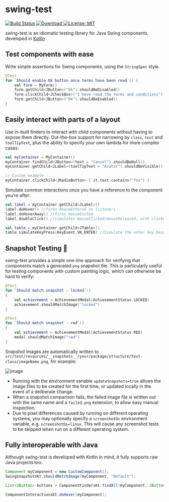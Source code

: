 # swing-test
[![Build Status](https://github.com/alexburlton/swing-test/workflows/build/badge.svg)](https://github.com/alexburlton/swing-test/actions)
 [ ![Download](https://api.bintray.com/packages/alexburlton/swing-test/swing-test/images/download.svg) ](https://bintray.com/alexburlton/swing-test/swing-test/_latestVersion)
 [![License: MIT](https://img.shields.io/badge/License-MIT-yellow.svg)](https://opensource.org/licenses/MIT)
 
swing-test is an idiomatic testing library for Java Swing components, developed in [Kotlin](https://kotlinlang.org/)

Test components with ease
-------------------------

Write simple assertions for Swing components, using the `StringSpec` style. 

```kotlin
@Test
fun `Should enable Ok button once terms have been read`() {
    val form = MyForm()
    form.getChild<JButton>("Ok").shouldBeDisabled()
    form.clickChild<JCheckBox>("I have read the terms and conditions")
    form.getChild<JButton>("Ok").shouldBeEnabled()
}
```

Easily interact with parts of a layout
--------------------------------------

Use in-built finders to interact with child components without having to expose them directly. Out-the-box support for narrowing by `class`, `text` and `toolTipText`, plus the ability to specify your own lambda for more complex cases:

```kotlin
val myContainer = MyContainer()
myContainer.findChild<JButton>(text = "Cancel").shouldBeNull()
myContainer.getChild<JLabel>(toolTipText = "Avatar").shouldBeVisible()

// Custom example
myContainer.clickChild<JRadioButton> { it.text.contains("foo") }
```

Simulate common interactions once you have a reference to the component you're after:

```kotlin
val label = myContainer.getChild<JLabel>()
label.doHover() //fires mouseEntered on listeners
label.doHoverAway() //fires mouseExited
label.doubleClick() //simulates mouseClicked/mouseReleased, with clickCount = 2

val table = myContainer.getChild<JTable>()
table.simulateKeyPress(KeyEvent.VK_ENTER) //Simulate the enter key being pressed
```

Snapshot Testing :camera_flash:
-------------------------------

swing-test provides a simple one-line approach for verifying that components match a generated `png` snapshot file. This is particularly useful for testing components with custom painting logic, which can otherwise be hard to verify:

```kotlin
@Test
fun `Should match snapshot - locked`()
{
    val achievement = AchievementMedal(AchievementStatus.LOCKED)
    achievement.shouldMatchImage("locked")
}

@Test
fun `Should match snapshot - red`()
{
    val achievement = AchievementMedal(AchievementStatus.RED)
    medal.shouldMatchImage("red")
}
```

Snapshot images are automatically written to `src/test/resources/__snapshots__/your/package/structure/test-class/imageName.png`, for example:

![image](https://user-images.githubusercontent.com/5732536/81931594-43270680-95e2-11ea-8a3f-aef01b91ab31.png)

 - Running with the environment variable `updateSnapshots=true` allows the image files to be created for the first time, or updated locally in the event of a deliberate change.
 - When a snapshot comparison fails, the failed image file is written out with the same name and a `failed.png` extension, to allow easy manual inspection.
 - Due to pixel differences caused by running on different operating systems, you may optionally specify a `screenshotOs` environment variable, e.g. `screenshotOs=linux`. This will cause any screenshot tests to be skipped when run on a different operating system.

Fully interoperable with Java
-----------------------------

Although swing-test is developed with Kotlin in mind, it fully supports raw Java projects too:

```java
Component myComponent = new CustomComponent();
SwingSnapshotsKt.shouldMatchImage(myComponent, "Default");

List<JButton> buttons = ComponentFindersKt.findAll(myComponent, JButton.class);

ComponentInteractionsKt.doHover(myComponent);
```